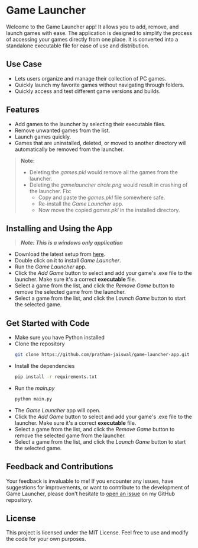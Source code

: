 # Game Launcher
Welcome to the Game Launcher app! It allows you to add, remove, and launch games with ease. The application is designed to simplify the process of accessing your games directly from one place. It is converted into a standalone executable file for ease of use and distribution.

## Use Case
- Lets users organize and manage their collection of PC games.
- Quickly launch my favorite games without navigating through folders.
- Quickly access and test different game versions and builds.

## Features
- Add games to the launcher by selecting their executable files.
- Remove unwanted games from the list.
- Launch games quickly.
- Games that are uninstalled, deleted, or moved to another directory will automatically be removed from the launcher.

> **Note:**
> - Deleting the *games.pkl* would remove all the games from the launcher.
> - Deleting the *gamelauncher circle.png* would result in crashing of the launcher. Fix:
>   - Copy and paste the *games.pkl* file somewhere safe.
>   - Re-install the *Game Launcher* app.
>   - Now move the copied *games.pkl* in the installed directory.

## Installing and Using the App
> ***Note: This is a windows only application***
- Download the latest setup from [here](https://github.com/pratham-jaiswal/game-launcher-app/releases/tag/Latest).
- Double click on it to install *Game Launcher*.
- Run the *Game Launcher* app.
- Click the *Add Game* button to select and add your game's .exe file to the launcher. Make sure it's a correct **executable** file.
- Select a game from the list, and click the *Remove Game* button to remove the selected game from the launcher.
- Select a game from the list, and click the *Launch Game* button to start the selected game.

## Get Started with Code
- Make sure you have Python installed
- Clone the repository
    ```sh
    git clone https://github.com/pratham-jaiswal/game-launcher-app.git
    ```
- Install the dependencies
    ```sh
    pip install -r requirements.txt
    ```
- Run the *main.py*
    ```sh
    python main.py
    ```
- The *Game Launcher* app will open.
- Click the *Add Game* button to select and add your game's .exe file to the launcher. Make sure it's a correct **executable** file.
- Select a game from the list, and click the *Remove Game* button to remove the selected game from the launcher.
- Select a game from the list, and click the *Launch Game* button to start the selected game.

## Feedback and Contributions
Your feedback is invaluable to me! If you encounter any issues, have suggestions for improvements, or want to contribute to the development of Game Launcher, please don't hesitate to [open an issue](https://github.com/pratham-jaiswal/game-launcher-app/issues) on my GitHub repository.

## License
This project is licensed under the MIT License. Feel free to use and modify the code for your own purposes.